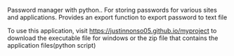 Password manager with python..
For storing passwords for various sites and applications.
Provides an export function to export password to text file 


To use this application, visit https://justinnonso05.github.io/myproject to download the executable file for windows or the zip file that contains the application files(python script) 
